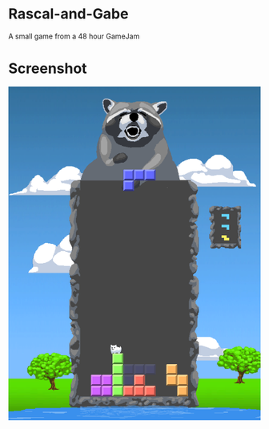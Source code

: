 # Rascal-and-Gabe
A small game from a 48 hour GameJam

# Screenshot
<img src = "Screenshot.png"></img>
